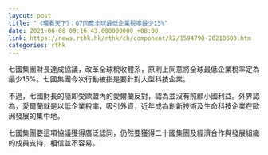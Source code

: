 ```yaml
---
layout: post
title: "《環看天下》：G7同意全球最低企業稅率最少15%"
date: 2021-06-08 09:16:43.000000000 +08:00
link: https://news.rthk.hk/rthk/ch/component/k2/1594798-20210608.htm
categories: rthk
---
```


七國集團財長達成協議，改革全球稅收體系，原則上同意將全球最低企業稅率定為最少15%。七國集團今次行動被指是要針對大型科技企業。

不過，七國財長的隨即受歐盟內的愛爾蘭反對，認為並沒有照顧小國利益。外界認為，愛爾蘭就是以低企業稅率，吸引外資，近年成為創新技術及生命科技企業在歐洲發展的集中地。

七國集團要這項協議獲得廣泛認同，仍然要獲得二十國集團及經濟合作與發展組織的成員支持，相信並不容易。
